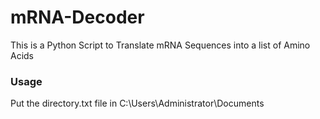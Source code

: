 # mRNA-Decoder
This is a Python Script to Translate mRNA Sequences into a list of Amino Acids

### Usage
Put the directory.txt file in C:\Users\Administrator\Documents
